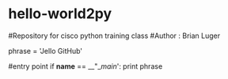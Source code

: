 # hello-world2py
#Repository for cisco python training class
#Author : Brian Luger

phrase = 'Jello GitHub'

#entry point
if __name__ == __"__main_':
    print phrase